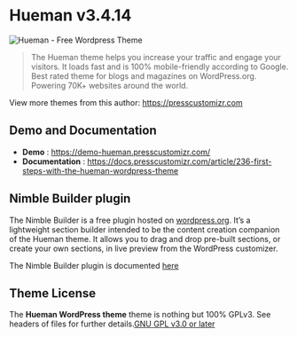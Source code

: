 # Hueman v3.4.14
![Hueman - Free Wordpress Theme](/screenshot.png)

> The Hueman theme helps you increase your traffic and engage your visitors. It loads fast and is 100% mobile-friendly according to Google. Best rated theme for blogs and magazines on WordPress.org. Powering 70K+ websites around the world.

View more themes from this author: https://presscustomizr.com

## Demo and Documentation
* **Demo** : https://demo-hueman.presscustomizr.com/
* **Documentation** : https://docs.presscustomizr.com/article/236-first-steps-with-the-hueman-wordpress-theme

## Nimble Builder plugin
The Nimble Builder is a free plugin hosted on [wordpress.org](https://wordpress.org/plugins/nimble-builder/). It’s a lightweight section builder intended to be the content creation companion of the Hueman theme. It allows you to drag and drop pre-built sections, or create your own sections, in live preview from the WordPress customizer.

The Nimble Builder plugin is documented [here](https://docs.presscustomizr.com/collection/334-nimble-builder)

## Theme License
The **Hueman WordPress theme** theme is nothing but 100% GPLv3. See headers of files for further details.[GNU GPL v3.0 or later](http://www.gnu.org/licenses/gpl-3.0.en.html)
